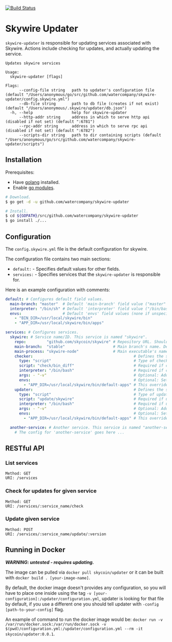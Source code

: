 [![Build Status](https://travis-ci.com/watercompany/skywire-updater.svg?token=U4rdXdKvUqSqMgvR66wF&branch=master)](https://travis-ci.com/watercompany/skywire-updater)

# Skywire Updater

`skywire-updater` is responsible for updating services associated with Skywire. Actions include checking for updates, and actually updating the service.

```
Updates skywire services

Usage:
  skywire-updater [flags]

Flags:
      --config-file string   path to updater's configuration file (default "/Users/anonymous/go/src/github.com/watercompany/skywire-updater/config.skywire.yml")
      --db-file string       path to db file (creates if not exist) (default "/Users/anonymous/.skywire/updater/db.json")
  -h, --help                 help for skywire-updater
      --http-addr string     address in which to serve http api (disabled if not set) (default ":6781")
      --rpc-addr string      address in which to serve rpc api (disabled if not set) (default ":6782")
      --scripts-dir string   path to dir containing scripts (default "/Users/anonymous/go/src/github.com/watercompany/skywire-updater/scripts")
```

## Installation

Prerequisites:
- Have [golang](https://golang.org/dl/) installed.
- Enable [go modules](https://github.com/golang/go/wiki/Modules).

```bash
# Download.
$ go get -d -u github.com/watercompany/skywire-updater

# Install.
$ cd ${GOPATH}/src/github.com/watercompany/skywire-updater
$ go install ./...
```

## Configuration

The `config.skywire.yml` file is the default configuration for skywire.

The configuration file contains two main sections:
- `default:` - Specifies default values for other fields.
- `services:` - Specifies services that the `skywire-updater` is responsible for.

Here is an example configuration with comments:

```yaml
default: # Configures default field values.
  main-branch: "master"  # Default 'main-branch' field value ("master" if unspecified).
  interpreter: "/bin/sh" # Default 'interpreter' field value ("/bin/bash" if unspecified).
  envs:                  # Default 'envs' field values (none if unspecified).
    - "BIN_DIR=/usr/local/skywire/bin"
    - "APP_DIR=/usr/local/skywire/bin/apps"

services: # Configures services.
  skywire: # Service name/ID. This service is named "skywire".
    repo:         "github.com/skycoin/skywire" # Repository URL. Should be of format: <domain>/<owner>/<name> . Will be saved in SKYUPD_REPO env for scripts.
    main-branch:  "stable"                     # Main branch's name. Default will be used if not set. Will be saved in SKYUPD_MAIN_BRANCH env for scripts.
    main-process: "skywire-node"               # Main executable's name. Will be saved in SKYUPD_MAIN_PROCESS env for scripts.
    checker:                                            # Defines the service's checker (used to check for available updates).
      type: "script"                                    # Type of checker. Valid: "script"(default), "github_release".
      script: "check/bin_diff"                          # Required if checker type is "script": Specifies script to run (within '--scripts-dir' arg).
      interpreter: "/bin/bash"                          # Required if checker type is "script": Specifies script interpreter. Default will be used if not set.
      args: - "-v"                                      # Optional: Additional arguments for checker scripts.
      envs:                                             # Optional: Set environment variables that can be used by checker.
        - "APP_DIR=/usr/local/skywire/bin/default-apps" # This overrides default's APP_DIR definition.
    updater:                                            # Defines the service's updater (actually updates the service's binaries and relevant files).
      type: "script"                                    # Type of updater. Only "script"(default) is supported.
      script: "update/skywire"                          # Required if updater type is "script": Specifies script to run (within '--scripts-dir' arg).
      interpreter: "/bin/bash"                          # Required if updater type is "script": Specifies script interpreter. Default will be used if not set.
      args: - "-v"                                      # Optional: Additional arguments for updater scripts.
      envs:                                             # Optional: Set environment variables that can be used by updater.
        - "APP_DIR=/usr/local/skywire/bin/default-apps" # This overrides default's APP_DIR definition.

  another-service: # Another service. This service is named "another-service".
    # The config for 'another-service' goes here ...
```

## RESTful API

### List services
```
Method: GET
URI: /services
```

### Check for updates for given service
```
Method: GET
URI: /services/:service_name/check
```

### Update given service
```
Method: POST
URI: /services/:service_name/update/:version
```

## Running in Docker 
***WARNING: untested - requires updating.***

The image can be pulled via `docker pull skycoin/updater` or it can be built with `docker build . [your-image-name]`.

By default, the docker image doesn't provides any configuration, so you will have to place one inside using the tag `-v [your-configuration]:/updater/configuration.yml`, updater is looking for that file by default, if you use a different one you should tell updater with `-config [path-to-your-config]` flag.

An example of command to run the docker image would be:
`docker run -v /var/run/docker.sock:/var/run/docker.sock -v $(pwd)/configuration.yml:/updater/configuration.yml --rm -it skycoin/updater:0.0.1`.
